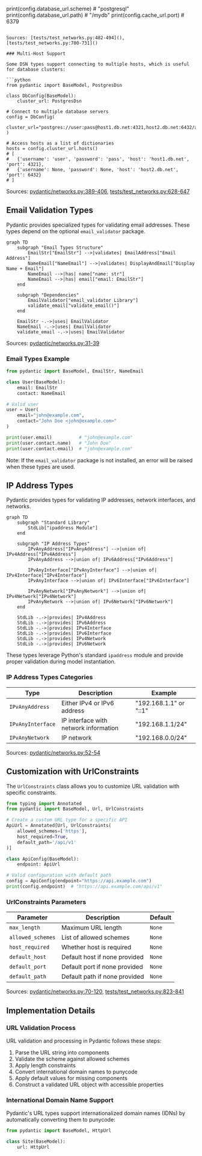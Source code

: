 print(config.database_url.scheme)   # "postgresql"
print(config.database_url.path)     # "/mydb"
print(config.cache_url.port)        # 6379
```

Sources: [tests/test_networks.py:482-494](), [tests/test_networks.py:700-731]()

### Multi-Host Support

Some DSN types support connecting to multiple hosts, which is useful for database clusters:

```python
from pydantic import BaseModel, PostgresDsn

class DbConfig(BaseModel):
    cluster_url: PostgresDsn

# Connect to multiple database servers
config = DbConfig(
    cluster_url="postgres://user:pass@host1.db.net:4321,host2.db.net:6432/app"
)

# Access hosts as a list of dictionaries
hosts = config.cluster_url.hosts()
# [
#   {'username': 'user', 'password': 'pass', 'host': 'host1.db.net', 'port': 4321},
#   {'username': None, 'password': None, 'host': 'host2.db.net', 'port': 6432}
# ]
```

Sources: [pydantic/networks.py:389-406](), [tests/test_networks.py:628-647]()

## Email Validation Types

Pydantic provides specialized types for validating email addresses. These types depend on the optional `email_validator` package.

```mermaid
graph TD
    subgraph "Email Types Structure"
        EmailStr["EmailStr"] -->|validates| EmailAddress["Email Address"]
        NameEmail["NameEmail"] -->|validates| DisplayAndEmail["Display Name + Email"]
        NameEmail -->|has| name["name: str"]
        NameEmail -->|has| email["email: EmailStr"]
    end
    
    subgraph "Dependencies"
        EmailValidator["email_validator Library"]
        validate_email["validate_email()"] 
    end
    
    EmailStr -.->|uses| EmailValidator
    NameEmail -.->|uses| EmailValidator
    validate_email -.->|uses| EmailValidator
```

Sources: [pydantic/networks.py:31-39]()

### Email Types Example

```python
from pydantic import BaseModel, EmailStr, NameEmail

class User(BaseModel):
    email: EmailStr
    contact: NameEmail

# Valid user
user = User(
    email="john@example.com",
    contact="John Doe <john@example.com>"
)

print(user.email)          # "john@example.com"
print(user.contact.name)   # "John Doe"
print(user.contact.email)  # "john@example.com"
```

Note: If the `email_validator` package is not installed, an error will be raised when these types are used.

## IP Address Types

Pydantic provides types for validating IP addresses, network interfaces, and networks.

```mermaid
graph TD
    subgraph "Standard Library"
        StdLib["ipaddress Module"]
    end
    
    subgraph "IP Address Types"
        IPvAnyAddress["IPvAnyAddress"] -->|union of| IPv4Address["IPv4Address"]
        IPvAnyAddress -->|union of| IPv6Address["IPv6Address"]
        
        IPvAnyInterface["IPvAnyInterface"] -->|union of| IPv4Interface["IPv4Interface"]
        IPvAnyInterface -->|union of| IPv6Interface["IPv6Interface"]
        
        IPvAnyNetwork["IPvAnyNetwork"] -->|union of| IPv4Network["IPv4Network"]
        IPvAnyNetwork -->|union of| IPv6Network["IPv6Network"]
    end
    
    StdLib -.->|provides| IPv4Address
    StdLib -.->|provides| IPv6Address
    StdLib -.->|provides| IPv4Interface
    StdLib -.->|provides| IPv6Interface
    StdLib -.->|provides| IPv4Network
    StdLib -.->|provides| IPv6Network
```

These types leverage Python's standard `ipaddress` module and provide proper validation during model instantiation.

### IP Address Types Categories

| Type | Description | Example |
|------|-------------|---------|
| `IPvAnyAddress` | Either IPv4 or IPv6 address | "192.168.1.1" or "::1" |
| `IPvAnyInterface` | IP interface with network information | "192.168.1.1/24" |
| `IPvAnyNetwork` | IP network | "192.168.0.0/24" |

Sources: [pydantic/networks.py:52-54]()

## Customization with UrlConstraints

The `UrlConstraints` class allows you to customize URL validation with specific constraints.

```python
from typing import Annotated
from pydantic import BaseModel, Url, UrlConstraints

# Create a custom URL type for a specific API
ApiUrl = Annotated[Url, UrlConstraints(
    allowed_schemes=['https'],
    host_required=True,
    default_path='/api/v1'
)]

class ApiConfig(BaseModel):
    endpoint: ApiUrl

# Valid configuration with default path
config = ApiConfig(endpoint="https://api.example.com")
print(config.endpoint)  # "https://api.example.com/api/v1"
```

### UrlConstraints Parameters

| Parameter | Description | Default |
|-----------|-------------|---------|
| `max_length` | Maximum URL length | `None` |
| `allowed_schemes` | List of allowed schemes | `None` |
| `host_required` | Whether host is required | `None` |
| `default_host` | Default host if none provided | `None` |
| `default_port` | Default port if none provided | `None` |
| `default_path` | Default path if none provided | `None` |

Sources: [pydantic/networks.py:70-120](), [tests/test_networks.py:823-841]()

## Implementation Details

### URL Validation Process

URL validation and processing in Pydantic follows these steps:

1. Parse the URL string into components
2. Validate the scheme against allowed schemes
3. Apply length constraints
4. Convert international domain names to punycode
5. Apply default values for missing components
6. Construct a validated URL object with accessible properties

### International Domain Name Support

Pydantic's URL types support internationalized domain names (IDNs) by automatically converting them to punycode:

```python
from pydantic import BaseModel, HttpUrl

class Site(BaseModel):
    url: HttpUrl